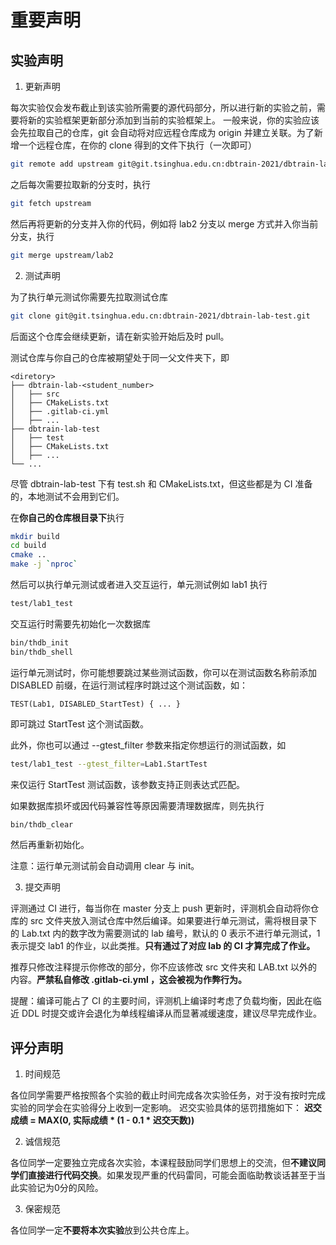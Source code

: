 # 重要声明

## 实验声明

1. 更新声明

每次实验仅会发布截止到该实验所需要的源代码部分，所以进行新的实验之前，需要将新的实验框架更新部分添加到当前的实验框架上。
一般来说，你的实验应该会先拉取自己的仓库，git 会自动将对应远程仓库成为 origin 并建立关联。为了新增一个远程仓库，在你的 clone 得到的文件下执行（一次即可）

```bash
git remote add upstream git@git.tsinghua.edu.cn:dbtrain-2021/dbtrain-lab-student.git
```

之后每次需要拉取新的分支时，执行

```bash
git fetch upstream
```

然后再将更新的分支并入你的代码，例如将 lab2 分支以 merge 方式并入你当前分支，执行

```bash
git merge upstream/lab2
```

2. 测试声明

为了执行单元测试你需要先拉取测试仓库

```bash
git clone git@git.tsinghua.edu.cn:dbtrain-2021/dbtrain-lab-test.git
```

后面这个仓库会继续更新，请在新实验开始后及时 pull。

测试仓库与你自己的仓库被期望处于同一父文件夹下，即

```
<diretory>
├── dbtrain-lab-<student_number>
│   ├── src
│   ├── CMakeLists.txt
│   ├── .gitlab-ci.yml
│   ├── ...
├── dbtrain-lab-test
│   ├── test
│   ├── CMakeLists.txt
│   ├── ...
└── ...
```

尽管 dbtrain-lab-test 下有 test.sh 和 CMakeLists.txt，但这些都是为 CI 准备的，本地测试不会用到它们。

在**你自己的仓库根目录下**执行

```bash
mkdir build
cd build
cmake ..
make -j `nproc`
```

然后可以执行单元测试或者进入交互运行，单元测试例如 lab1 执行

```bash
test/lab1_test
```

交互运行时需要先初始化一次数据库

```bash
bin/thdb_init
bin/thdb_shell
```

运行单元测试时，你可能想要跳过某些测试函数，你可以在测试函数名称前添加 DISABLED 前缀，在运行测试程序时跳过这个测试函数，如：

```
TEST(Lab1, DISABLED_StartTest) { ... }
```

即可跳过 StartTest 这个测试函数。

此外，你也可以通过 --gtest_filter 参数来指定你想运行的测试函数，如

```bash
test/lab1_test --gtest_filter=Lab1.StartTest
```

来仅运行 StartTest 测试函数，该参数支持正则表达式匹配。

如果数据库损坏或因代码兼容性等原因需要清理数据库，则先执行

```bash
bin/thdb_clear
```

然后再重新初始化。

注意：运行单元测试前会自动调用 clear 与 init。

3. 提交声明

评测通过 CI 进行，每当你在 master 分支上 push 更新时，评测机会自动将你仓库的 src 文件夹放入测试仓库中然后编译。如果要进行单元测试，需将根目录下的 Lab.txt 内的数字改为需要测试的 lab 编号，默认的 0 表示不进行单元测试，1 表示提交 lab1 的作业，以此类推。**只有通过了对应 lab 的 CI 才算完成了作业。**

推荐只修改注释提示你修改的部分，你不应该修改 src 文件夹和 LAB.txt 以外的内容。**严禁私自修改 .gitlab-ci.yml ，这会被视为作弊行为。**

提醒：编译可能占了 CI 的主要时间，评测机上编译时考虑了负载均衡，因此在临近 DDL 时提交或许会退化为单线程编译从而显著减缓速度，建议尽早完成作业。

## 评分声明

1. 时间规范

各位同学需要严格按照各个实验的截止时间完成各次实验任务，对于没有按时完成实验的同学会在实验得分上收到一定影响。
迟交实验具体的惩罚措施如下：
**迟交成绩 = MAX(0, 实际成绩 * (1 - 0.1 * 迟交天数))**

2. 诚信规范

各位同学一定要独立完成各次实验，本课程鼓励同学们思想上的交流，但**不建议同学们直接进行代码交换**。如果发现严重的代码雷同，可能会面临助教谈话甚至于当此实验记为0分的风险。

3. 保密规范

各位同学一定**不要将本次实验**放到公共仓库上。
